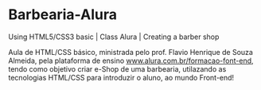# Barbearia-Alura
Using HTML5/CSS3 basic | Class Alura |  Creating a barber shop

Aula de HTML/CSS básico, ministrada pelo prof. Flavio Henrique de Souza Almeida,
pela plataforma de ensino www.alura.com.br/formacao-font-end,
tendo como objetivo criar e-Shop de uma barbearia, utilazando as tecnologias HTML/CSS
para introduzir o aluno, ao mundo Front-end!
